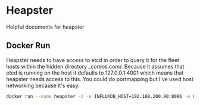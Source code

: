 Heapster
=========
Helpful documents for heapster

Docker Run
-------------
Heapster needs to have access to etcd in order to query it for the fleet hosts within the hidden directory _coreos.com/.  Because it assumes that etcd is running on the host it defaults to 127.0.0.1:4001 which means that heapster needs access to this.  You could do portmapping but I've used host networking because it's easy.

```bash
docker run --name heapster -d -e INFLUXDB_HOST=192.168.200.90:8086 -e COREOS=true -e CADVISOR_PORT=4194 --net=host kubernetes/heapster
```
